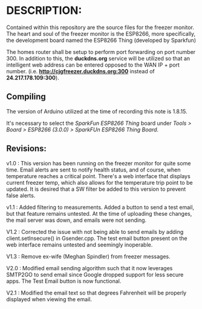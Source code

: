 # DESCRIPTION:
Contained within this repository are the source files for the freezer monitor.  The heart and soul of the freezer monitor is the ESP8266, more specifically, the development board named the ESP8266 Thing (developed by Sparkfun)

The homes router shall be setup to perform port forwarding on port number 300. In addition to this, the **duckdns.org** service will be utilized so that an intelligent web address can be entered opposed to the WAN IP + port number.  (i.e. **http://cjgfreezer.duckdns.org:300** instead of **24.217.178.109:300**).  

## Compiling
The version of Arduino utilized at the time of recording this note is 1.8.15.  

It's necessary to select the *SparkFun ESP8266 Thing* board under *Tools > Board > ESP8266 (3.0.0) > SparkFUn ESP8266 Thing Board*.  

## Revisions:

v1.0 : This version has been running on the freezer monitor for quite some time.  Email alerts are sent to notify health status, and of course, when temperature reaches a critical point.  There's a web interface that displays current freezer temp, which also allows for the temperature trip point to be updated.  It is desired that a SW filter be added to this version to prevent false alerts.  

v1.1 : Added filtering to measurements.  Added a button to send a test email, but that feature remains untested.  At the time of uploading these changes, the mail server was down, and emails were not sending. 

V1.2 : Corrected the issue with not being able to send emails by adding client.setInsecure() in Gsender.cpp.  The test email button present on the web interface remains untested and seemingly inoperable.  

V1.3 : Remove ex-wife (Meghan Spindler) from freezer messages.  

V2.0 : Modified email sending algorithm such that it now leverages SMTP2GO to send email since Google dropped support for less secure apps. The Test Email button is now functional.

V2.1 : Modified the email text so that degrees Fahrenheit will be properly displayed when viewing the email.  